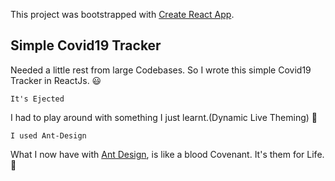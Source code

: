 This project was bootstrapped with [Create React App](https://github.com/facebook/create-react-app).

## Simple Covid19 Tracker

Needed a little rest from large Codebases. So I wrote this simple Covid19 Tracker in ReactJs. 😃

`It's Ejected`

I had to play around with something I just learnt.(Dynamic Live Theming) 🙏

`I used Ant-Design`

What I now have with [Ant Design](https://ant.design), is like a blood Covenant. It's them for Life. 💌

